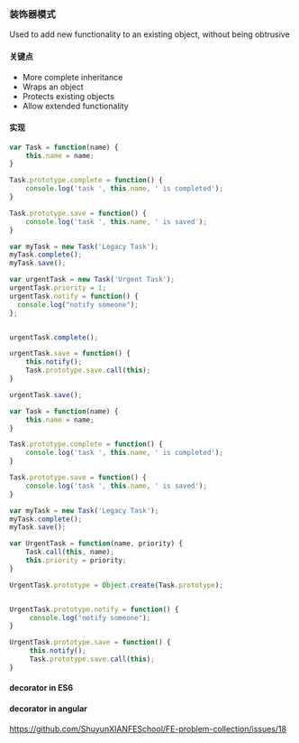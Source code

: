 ### 装饰器模式

Used to add new functionality to an existing object, without being obtrusive

#### 关键点
- More complete inheritance
- Wraps an object
- Protects existing objects
- Allow extended functionality

#### 实现

```js
var Task = function(name) {
    this.name = name;
}

Task.prototype.complete = function() {
    console.log('task ', this.name, ' is completed');
}

Task.prototype.save = function() {
    console.log('task ', this.name, ' is saved');
}

var myTask = new Task('Legacy Task');
myTask.complete();
myTask.save();

var urgentTask = new Task('Urgent Task');
urgentTask.priority = 1;
urgentTask.notify = function() {
  console.log("notify someone");
};


urgentTask.complete();

urgentTask.save = function() {
    this.notify();
    Task.prototype.save.call(this);
}

urgentTask.save();

```

```js
var Task = function(name) {
    this.name = name;
}

Task.prototype.complete = function() {
    console.log('task ', this.name, ' is completed');
}

Task.prototype.save = function() {
    console.log('task ', this.name, ' is saved');
}

var myTask = new Task('Legacy Task');
myTask.complete();
myTask.save();

var UrgentTask = function(name, priority) {
    Task.call(this, name);
    this.priority = priority;
}

UrgentTask.prototype = Object.create(Task.prototype);


UrgentTask.prototype.notify = function() {
     console.log("notify someone");
}

UrgentTask.prototype.save = function() {
     this.notify();
     Task.prototype.save.call(this);
}
```
#### decorator in ES6

#### decorator in angular
https://github.com/ShuyunXIANFESchool/FE-problem-collection/issues/18
